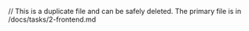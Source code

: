 // This is a duplicate file and can be safely deleted. The primary file is in /docs/tasks/2-frontend.md
